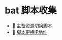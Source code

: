 # bat 脚本收集

* 📄 [主备资源切换脚本](siyuan://blocks/20240319222514-f9ezspd)
* 📄 [脚本更换IP地址](siyuan://blocks/20240410141521-6zi4eip)

‍

‍
